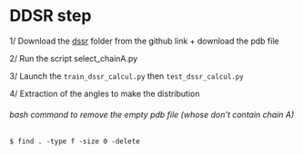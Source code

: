 # DDSR step


1/ Download the [dssr](https://github.com/EvryRNA/rna_angles_prediction_dssr/tree/main) folder from the github link + download the pdb file

2/ Run the script select_chainA.py

3/ Launch the  `train_dssr_calcul.py` then `test_dssr_calcul.py`

4/ Extraction of the angles to make the distribution


###### bash command to remove the empty pdb file (whose don't contain chain A)

  ```markdown
  $ find . -type f -size 0 -delete
  ```
